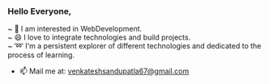 ### Hello Everyone,

~ 🔭 I am interested in WebDevelopment. <br/>
~ 😄 I love to integrate technologies and build projects. <br/>
~  :loop: I'm a persistent explorer of different technologies and dedicated to the process of learning. <br/>
- 📫 Mail me at: venkateshsandupatla67@gmail.com




<!--
**Venkateshsandupatla/Venkateshsandupatla** is a ✨ _special_ ✨ repository because its `README.md` (this file) appears on your GitHub profile.

Here are some ideas to get you started:

- 🔭 I’m currently working on ...
- 🌱 I’m currently learning ...
- 👯 I’m looking to collaborate on ...
- 🤔 I’m looking for help with ...
- 💬 Ask me about ...
- 📫 How to reach me: ...
- 😄 Pronouns: ...
- ⚡ Fun fact: ...
-->

